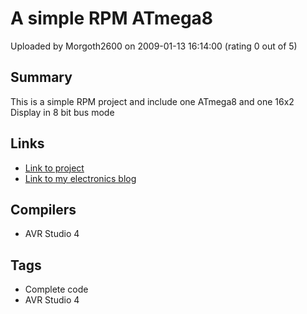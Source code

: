 # A simple RPM ATmega8

Uploaded by Morgoth2600 on 2009-01-13 16:14:00 (rating 0 out of 5)

## Summary

This is a simple RPM project and include one ATmega8 and one 16x2 Display in 8 bit bus mode

## Links

- [Link to project](http://digitalelectronicsandprograming.blogspot.com/2008/10/sample-rpm-auto.html)
- [Link to my electronics blog](http://digitalelectronicsandprograming.blogspot.com/)

## Compilers

- AVR Studio 4

## Tags

- Complete code
- AVR Studio 4
